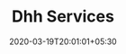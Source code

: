 ---
title: "Dhh Services"
image: /images/graphic-designs/DHH_services.jpg
description: "https://drive.google.com/open?id=1VjoW2p0kXNVFepP0S-AfAK7HdnuJJ29E"
tags: ["graphics"]
date: 2020-03-19T20:01:01+05:30
draft: false
---